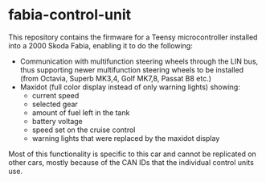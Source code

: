 # fabia-control-unit
This repository contains the firmware for a Teensy microcontroller installed into a 2000 Skoda Fabia, enabling it to do the following:
- Communication with multifunction steering wheels through the LIN bus, thus supporting newer multifunction steering wheels to be installed (from Octavia, Superb MK3,4, Golf MK7,8, Passat B8 etc.)
- Maxidot (full color display instead of only warning lights) showing:
  - current speed
  - selected gear
  - amount of fuel left in the tank
  - battery voltage
  - speed set on the cruise control
  - warning lights that were replaced by the maxidot display

Most of this functionality is specific to this car and cannot be replicated on other cars, mostly because of the CAN IDs that the individual control units use.
